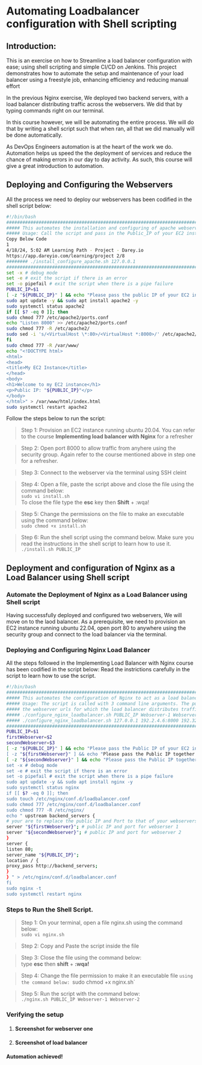 # **Automating Loadbalancer configuration with Shell scripting**
## **Introduction:**

This is an exercise on how to Streamline a load balancer configuration with ease; using shell scripting and simple CI/CD on Jenkins. 
This project demonstrates how to automate the setup and maintenance of your load balancer using a freestyle job, enhancing efficiency and reducing manual effort

In the previous Nginx exercise, We deployed two backend servers, with a load balancer distributing
traffic across the webservers. We did that by typing commands right on our terminal.

In this course however, we will be automating the entire process. We will do that by writing a shell script such that when ran, all that we
did manually will be done automatically. 

As DevOps Engineers automation is at the heart of the work we do.
Automation helps us speed the the deployment of services and reduce the chance of making errors in our day to day
activity. As such, this course will give a great introduction to automation.


## **Deploying and Configuring the Webservers**
All the process we need to deploy our webservers has been codified in the shell script below:
``` bash
#!/bin/bash
###########################################################################################################
##### This automates the installation and configuring of apache webserver to listen on port 8000
##### Usage: Call the script and pass in the Public_IP of your EC2 instance as the first argument as shown
Copy Below Code
1
4/18/24, 5:02 AM Learning Path - Project - Darey.io
https://app.dareyio.com/learning/project 2/8
######## ./install_configure_apache.sh 127.0.0.1
###########################################################################################################
set -x # debug mode
set -e # exit the script if there is an error
set -o pipefail # exit the script when there is a pipe failure
PUBLIC_IP=$1
[ -z "${PUBLIC_IP}" ] && echo "Please pass the public IP of your EC2 instance as an argument to the script"
sudo apt update -y && sudo apt install apache2 -y
sudo systemctl status apache2
if [[ $? -eq 0 ]]; then
sudo chmod 777 /etc/apache2/ports.conf
echo "Listen 8000" >> /etc/apache2/ports.conf
sudo chmod 777 -R /etc/apache2/
sudo sed -i 's/<VirtualHost \*:80>/<VirtualHost *:8000>/' /etc/apache2/sites-available/000-default.conf
fi
sudo chmod 777 -R /var/www/
echo "<!DOCTYPE html>
<html>
<head>
<title>My EC2 Instance</title>
</head>
<body>
<h1>Welcome to my EC2 instance</h1>
<p>Public IP: "${PUBLIC_IP}"</p>
</body>
</html>" > /var/www/html/index.html
sudo systemctl restart apache2
```

Follow the steps below to run the script: <br>

> Step 1: Provision an EC2 instance running ubuntu 20.04. You can refer to the course **Implementing load balancer with
Nginx** for a refresher <br> 

> Step 2: Open port 8000 to allow traffic from anyhere using the security group. Again refer to the course mentioned above
in step one for a refresher.

> Step 3: Connect to the webserver via the terminal using SSH cleint

> Step 4: Open a file, paste the script above and close the file using the command below: <br>
`sudo vi install.sh` <br>
To close the file type the **esc** key then **Shift** + :wqa!

> Step 5: Change the permissions on the file to make an executable using the command below: <br>
`sudo chmod +x install.sh`

> Step 6: Run the shell script using the command below. Make sure you read the instructions in the shell script to learn how to use it.
`./install.sh PUBLIC_IP`

## **Deployment and configuration of Nginx as a Load Balancer using Shell script**
### Automate the Deployment of Nginx as a Load Balancer using Shell script
Having successfully deployed and configured two webservers, We will move on to the laod balancer. As a prerequisite, we
need to provision an EC2 instance running ubuntu 22.04, open port 80 to anywhere using the security group and connect
to the load balancer via the terminal.


### Deploying and Configuring Nginx Load Balancer
All the steps followed in the Implementing Load Balancer with Nginx course has been codified in the script below:
Read the instrictions carefully in the script to learn how to use the script.

```bash
#!/bin/bash
########################################################################################################
##### This automates the configuration of Nginx to act as a load balancer
##### Usage: The script is called with 3 command line arguments. The public IP of the EC2 instance where
##### the webserver urls for which the load balancer distributes traffic. An example of how to call the
##### ./configure_nginx_loadbalancer.sh PUBLIC_IP Webserver-1 Webserver-2
##### ./configure_nginx_loadbalancer.sh 127.0.0.1 192.2.4.6:8000 192.32.5.8:8000
########################################################################################################
PUBLIC_IP=$1
firstWebserver=$2
secondWebserver=$3
[ -z "${PUBLIC_IP}" ] && echo "Please pass the Public IP of your EC2 instance as the argument to the scr
[ -z "${firstWebserver}" ] && echo "Please pass the Public IP together with its port number in this form
[ -z "${secondWebserver}" ] && echo "Please pass the Public IP together with its port number in this for
set -x # debug mode
set -e # exit the script if there is an error
set -o pipefail # exit the script when there is a pipe failure
sudo apt update -y && sudo apt install nginx -y
sudo systemctl status nginx
if [[ $? -eq 0 ]]; then
sudo touch /etc/nginx/conf.d/loadbalancer.conf
sudo chmod 777 /etc/nginx/conf.d/loadbalancer.conf
sudo chmod 777 -R /etc/nginx/
echo " upstream backend_servers {
# your are to replace the public IP and Port to that of your webservers
server "${firstWebserver}"; # public IP and port for webserser 1
server "${secondWebserver}"; # public IP and port for webserver 2
}
server {
listen 80;
server_name "${PUBLIC_IP}";
location / {
proxy_pass http://backend_servers;
}
} " > /etc/nginx/conf.d/loadbalancer.conf
fi
sudo nginx -t
sudo systemctl restart nginx
```


### Steps to Run the Shell Script.

> Step 1: On your terminal, open a file nginx.sh using the command below: <br>
`sudo vi nginx.sh`

> Step 2: Copy and Paste the script inside the file

> Step 3: Close the file using the command below: <br>
type **esc** then **shift** + **:wqa!**

> Step 4: Change the file permission to make it an executable file `using the command below:
`sudo chmod +x nginx.sh`

> Step 5: Run the script with the command below: <br>
`./nginx.sh PUBLIC_IP Webserver-1 Webserver-2`

### Verifying the setup

1. #### Screenshot for webserver one





2. #### Screenshot of load balancer


#### Automation achieved!
